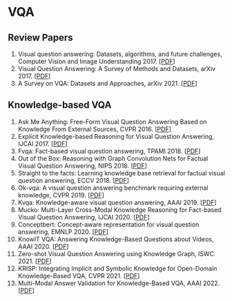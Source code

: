 # VQA

## Review Papers

1. Visual question answering: Datasets, algorithms, and future challenges, Computer Vision and Image Understanding  2017. [<a href="https://www.aclweb.org/anthology/C16-1170.pdf">PDF</a>]
2. Visual Question Answering: A Survey of Methods and Datasets, arXiv 2017. [<a href="https://www.aclweb.org/anthology/C16-1170.pdf">PDF</a>]
3. A Survey on VQA: Datasets and Approaches, arXiv 2021. [<a href="https://arxiv.org/pdf/2105.00421.pdf">PDF</a>]

## Knowledge-based VQA

1. Ask Me Anything: Free-Form Visual Question Answering Based on Knowledge From External Sources, CVPR 2016. [<a href="https://arxiv.org/pdf/1511.06973.pdf">PDF</a>]
2. Explicit Knowledge-based Reasoning for Visual Question Answering, IJCAI 2017.  [<a href="https://arxiv.org/pdf/1511.02570.pdf">PDF</a>]
3. Fvqa: Fact-based visual question answering, TPAMI 2018. [<a href="https://arxiv.org/pdf/1606.05433.pdf">PDF</a>]
4. Out of the Box: Reasoning with Graph Convolution Nets for Factual Visual Question Answering, NIPS 2018. [<a href="https://arxiv.org/pdf/1811.00538.pdf">PDF</a>]
5. Straight to the facts: Learning knowledge base retrieval for factual visual question answering, ECCV 2018. [<a href="https://arxiv.org/pdf/1809.01124.pdf">PDF</a>]
6. Ok-vqa: A visual question answering benchmark requiring external knowledge, CVPR 2019. [<a href="https://arxiv.org/pdf/1906.00067.pdf">PDF</a>]
7. Kvqa: Knowledge-aware visual question answering, AAAI 2019. [<a href="https://ojs.aaai.org/index.php/AAAI/article/view/4915">PDF</a>]
8. Mucko: Multi-Layer Cross-Modal Knowledge Reasoning for Fact-based Visual Question Answering, IJCAI 2020. [<a href="https://arxiv.org/pdf/2006.09073.pdf">PDF</a>]
9. Conceptbert: Concept-aware representation for visual question answering, EMNLP 2020. [<a href="https://aclanthology.org/2020.findings-emnlp.44.pdf">PDF</a>]
10. KnowIT VQA: Answering Knowledge-Based Questions about Videos, AAAI 2020. [<a href="https://arxiv.org/pdf/1910.10706.pdf">PDF</a>]
11. Zero-shot Visual Question Answering using Knowledge Graph, ISWC 2021. [<a href="https://arxiv.org/pdf/2107.05348.pdf">PDF</a>]
12. KRISP: Integrating Implicit and Symbolic Knowledge for Open-Domain Knowledge-Based VQA, CVPR 2021. [<a href="https://arxiv.org/pdf/2012.11014.pdf">PDF</a>]
13. Multi-Modal Answer Validation for Knowledge-Based VQA, AAAI 2022. [<a href="https://arxiv.org/pdf/2103.12248.pdf">PDF</a>] 

